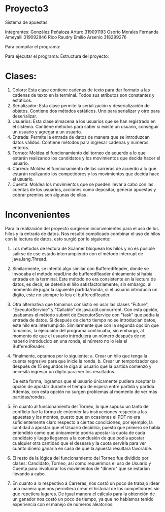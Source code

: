# Proyecto3

Sistema de apuestas

Integrantes:
González Peñaloza Arturo 319091193
Osorio Morales Fernanda Ameyalli 319092846
Rico Raudry Emilio Arsenio 318289276

Para compilar el programa:

Para ejecutar el programa:
Estructura del proyecto:
# Clases:
1. Colors:
   Esta clase contiene cadenas de texto para dar formato a las cadenas de texto en la terminal. 
   Todos sus atributos son constantes y estáticos.
2. Serializador:
   Esta clase permite la serialización y deserialización de objetos. Contiene dos métodos estáticos.
   Uno para serializar y otro para deserializar.
3. Usuarios:
   Esta clase almacena a los usuarios que se han registrado en el sistema.
   Contiene métodos para saber si existe un usuario, conseguir un usuario y agregar a un usuario.
4. Entrada:
   Permite la entrada de datos de manera que se introduzcan datos válidos.
   Contiene métodos para ingresar cadenas y números enteros.
5. Torneo:
   Moldea el funcionamiento del torneo de acuerdo a lo que estarán realizando los candidatos y los movimientos que decida hacer el usuario.
6. Carrera:
   Moldea el funcionamiento de las carreras de acuerdo a lo que estarán realizando los competidores y los movimientos que decida hace el usuario.
7. Cuenta: 
   Moldea los movimientos que se pueden llevar a cabo con las cuentas de los usuarios, acciones como depositar, generar apuestas y cobrar premios son algunas de ellas .

# Inconvenientes
Para la realización del proyecto surgieron inconvenientes para el uso de los hilos y la entrada de datos. Nos resultó complicado combinar el uso de hilos con la lectura de datos, esto surgió 
por lo siguiente:
1. Los métodos de lectura de Scanner bloquean los hilos y no es posible salirse de ese estado interrumpiendo con el método interrupt de java.lang.Thread. 
2. Similarmente, se intentó algo similar con BufferedReader, donde se invocaba el método readLine de bufferedReader únicamente si había entrada en la terminal. Este método no era 
   consistente en la lectura de datos, es decir, se detenía el hilo satisfactoriamente, sin embargo, al momento de jugar la siguiente partida/ronda, si el usuario introducía un dígito, 
   este no siempre lo leía el bufferedReader. 
3. Otra alternativa que tomamos consistió en usar las clases "Future", "ExecutorService" y      "Callable" de java.util.concurrent. Con esta opción, usabamos el método submit de ExecutorService con 
   "task" que pedía la entrada de datos. Si después de cierto tiempo no se introducían datos, este hilo era interrumpido. Similarmente que con la segunda opción que tomamos, 
   la ejecución del programa continuaba, sin embargo, al momento de que el usuario introdujera un número después de no haberlo introducido en una ronda, el número no lo leía el BufferedReader.
4. Finalmente, optamos por lo siguiente:
   a. Crear un hilo que tenga la cuenta regresiva para que inicie la ronda.
   b. Crear un temporizador que después de 15 segundos le diga al usuario que la partida comenzó y necesita ingresar un dígito para ver los resultados.
   
   De esta forma, logramos que el usuario únicamente pudiera aceptar la opción de apostar durante el tiempo de espera entre partida y partida. Además, con esta opción
   no surgen problemas al momento de ver más partidas/rondas.
5. En cuanto al funcionamiento del Torneo, lo que supuso un tanto de conflicto fue la forma de 
   entender las instrucciones respecto a las apuestas y los montos, puesto que en ocasiones el PDF no era suficientemente claro respecto a ciertas condiciones, por ejemplo, la cantidad a apostar que el Usuario decidiría, puesto que primero se había entendido como que únicamente podría apostar la cuota de cada candidato y luego llegamos a la conclusión de que podía apostar cualquier otra cantidad que el deseara y la cuota serviría para ver cuanto dinero ganaría en caso de que la apuesta resultara favorable.
6. El resto de la lógica del funcionamiento del Torneo fue dividido por clases: Candidato,   Torneo, así como requerimos el uso de Usuario y Cuenta para involucrar los movimientos de "dinero" que se estarían llevando a cabo. 
7. En cuanto a lo respectivo a Carreras, nos costó un poco de trabajo idear una manera que nos permitiera crear el historial de los competidores sin que repetiera lugares. De igual manera el cálculo para la obtención de un ganador nos costó un poco de tiempo, ya que no habíamos tenido experiencia con el manejo de números aleatorios. 
